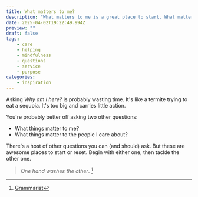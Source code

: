 ```yaml
---
title: What matters to me?
description: "What matters to me is a great place to start. What matters to another is another place to begin. One hand washes the other. "
date: 2025-04-02T19:22:49.994Z
preview: ""
draft: false
tags:
    - care
    - helping
    - mindfulness
    - questions
    - service
    - purpose
categories:
    - inspiration
---
```

Asking *Why am I here?* is probably wasting time. It's like a termite trying to eat a sequoia. It's too big and carries little action. 

You're probably better off asking two other questions:
- What things matter to me?
- What things matter to the people I care about?

There's a host of other questions you can (and should) ask. But these are awesome places to start or reset. Begin with either one, then tackle the other one. 

>*One hand washes the other*. [^1]
[^1]: [Grammarist](https://grammarist.com/proverb/one-hand-washes-the-other/)